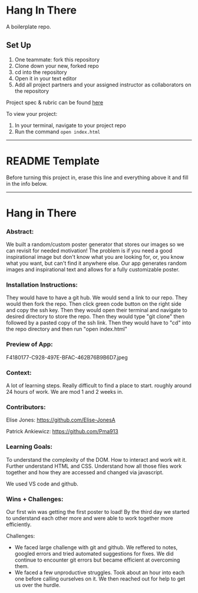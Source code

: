 # Hang In There

A boilerplate repo. 

## Set Up

1. One teammate: fork this repository
2. Clone down your new, forked repo
3. cd into the repository
4. Open it in your text editor
5. Add all project partners and your assigned instructor as collaborators on the repository

Project spec & rubric can be found [here](https://frontend.turing.edu/projects/module-1/hang-in-there.html)

To view your project:

1. In your terminal, navigate to your project repo
2. Run the command `open index.html`
  
______________________________________________________  
# README Template  
Before turning this project in, erase this line and everything above it and fill in the info below.  
______________________________________________________  

# Hang in There  

### Abstract:
[//]: <> (Briefly describe what you built and its features. What problem is the app solving? How does this application solve that problem?)

We built a random/custom poster generator that stores our images so we can revisit for needed motivation! The problem is if you need a good inspirational image but don't know what you are looking for, or, you know what you want, but can't find it anywhere else. Our app generates random images and inspirational text and allows for a fully customizable poster.

### Installation Instructions:
[//]: <> (What steps does a person have to take to get your app cloned down and running?)

They would have to have a git hub. We would send a link to our repo. They would then fork the repo. Then click green code button on the right side and copy the ssh key. Then they would open their terminal and navigate to desired directory to store the repo. Then they would type "git clone" then followed by a pasted copy of the ssh link. Then they would have to "cd" into the repo directory and then run "open index.html"

### Preview of App:
[//]: <> (Provide ONE gif or screenshot of your application - choose the "coolest" piece of functionality to show off.)

F4180177-C928-497E-BFAC-462B76B9B6D7.jpeg

### Context:
[//]: <> (Give some context for the project here. How long did you have to work on it? How far into the Turing program are you?)

A lot of learning steps. Really difficult to find a place to start. roughly around 24 hours of work. We are mod 1 and 2 weeks in.

### Contributors:
[//]: <> (Who worked on this application? Link to their GitHubs.)

Elise Jones: https://github.com/Elise-JonesA  

Patrick Ankiewicz: https://github.com/Pma913

### Learning Goals:
[//]: <> (What were the learning goals of this project? What tech did you work with?)

To understand the complexity of the DOM. How to interact and work wit it. Further understand HTML and CSS. Understand how all those files work together and how they are accessed and changed via javascript. 

We used VS code and github. 

### Wins + Challenges:
[//]: <> (What are 2-3 wins you have from this project? What were some challenges you faced - and how did you get over them?)

Our first win was getting the first poster to load! By the third day we started to understand each other more and were able to work together more efficiently. 

Challenges:
- We faced large challenge with git and github. We reffered to notes, googled errors and tried automated suggestions for fixes. We did continue to encounter git errors but became efficient at overcoming them.
- We faced a few unproductive struggles. Took about an hour into each one before calling ourselves on it. We then reached out for help to get us over the hurdle.
